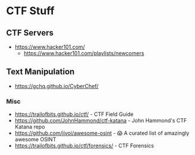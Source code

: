 # CTF Stuff

## CTF Servers
* https://www.hacker101.com/
  * https://www.hacker101.com/playlists/newcomers

## Text Manipulation
* https://gchq.github.io/CyberChef/



### Misc
* https://trailofbits.github.io/ctf/ - CTF Field Guide
* https://github.com/JohnHammond/ctf-katana - John Hammond's CTF Katana repo
* https://github.com/jivoi/awesome-osint - 😱 A curated list of amazingly awesome OSINT
* https://trailofbits.github.io/ctf/forensics/ - CTF Forensics
